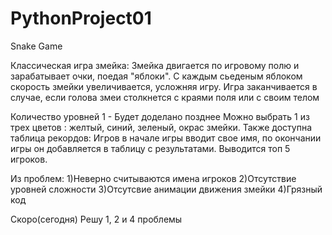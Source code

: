 # PythonProject01
Snake Game


Классическая игра змейка:
Змейка двигается по игровому полю и зарабатывает очки, поедая "яблоки". С каждым сьеденым яблоком скорость змейки увеличивается, усложняя игру. 
Игра заканчивается в случае, если голова змеи столкнется с краями поля или с своим телом

Количество уровней 1 - Будет доделано позднее
Можно выбрать 1 из трех цветов : желтый, синий, зеленый, окрас змейки.
Также доступна таблица рекордов: Игров в начале игры вводит свое имя, по окончании игры он добавляется в таблицу с результатами. Выводится топ 5 игроков.

Из проблем: 
  1)Неверно считываются имена игроков
  2)Отсутствие уровней сложности
  3)Отсутсвие анимации движения змейки
  4)Грязный код
  
Скоро(сегодня) Решу 1, 2 и 4 проблемы
